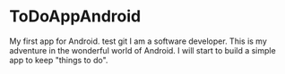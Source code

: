 # ToDoAppAndroid
My first app for Android.
test git
I am a software developer. This is my adventure in the wonderful world of Android.
I will start to build a simple app to keep "things to do".
